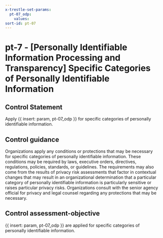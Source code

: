```yaml
---
x-trestle-set-params:
  pt-07_odp:
    values:
sort-id: pt-07
---
```


# pt-7 - \[Personally Identifiable Information Processing and Transparency\] Specific Categories of Personally Identifiable Information

## Control Statement

Apply {{ insert: param, pt-07_odp }} for specific categories of personally identifiable information.

## Control guidance

Organizations apply any conditions or protections that may be necessary for specific categories of personally identifiable information. These conditions may be required by laws, executive orders, directives, regulations, policies, standards, or guidelines. The requirements may also come from the results of privacy risk assessments that factor in contextual changes that may result in an organizational determination that a particular category of personally identifiable information is particularly sensitive or raises particular privacy risks. Organizations consult with the senior agency official for privacy and legal counsel regarding any protections that may be necessary.

## Control assessment-objective

{{ insert: param, pt-07_odp }} are applied for specific categories of personally identifiable information.
